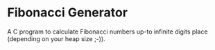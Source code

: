 # Fibonacci Generator
A C program to calculate Fibonacci numbers up-to infinite digits place (depending on your heap size ;-)).
